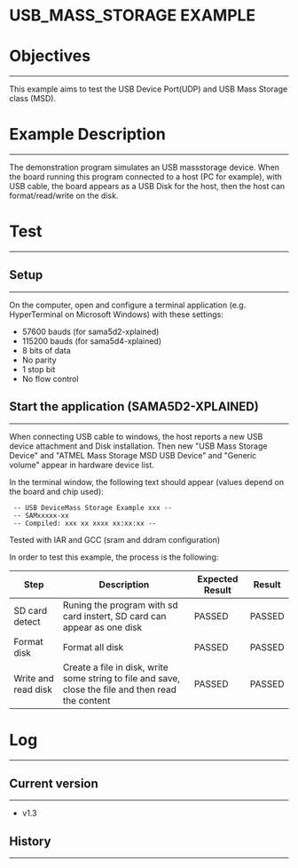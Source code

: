 USB_MASS_STORAGE EXAMPLE
========================

# Objectives
------------
This example aims to test the USB Device Port(UDP) and USB Mass Storage class
(MSD).

# Example Description
---------------------
The demonstration program simulates an USB massstorage device. When the board
running this program connected to a host (PC for example), with USB cable, the
board appears as a USB Disk for the host, then the host can format/read/write
on the disk.

# Test
------

## Setup
--------
On the computer, open and configure a terminal application
(e.g. HyperTerminal on Microsoft Windows) with these settings:
 - 57600 bauds (for sama5d2-xplained)
 - 115200 bauds (for sama5d4-xplained)
 - 8 bits of data
 - No parity
 - 1 stop bit
 - No flow control

## Start the application (SAMA5D2-XPLAINED)
-------------------------------------------
When connecting USB cable to windows, the host reports a new USB device
attachment and Disk installation. Then new "USB Mass Storage Device" and "ATMEL
Mass Storage MSD USB Device" and "Generic volume" appear in hardware device
list.

In the terminal window, the following text should appear (values depend on the
board and chip used):
```
 -- USB DeviceMass Storage Example xxx --
 -- SAMxxxxx-xx
 -- Compiled: xxx xx xxxx xx:xx:xx --
```

Tested with IAR and GCC (sram and ddram configuration)

In order to test this example, the process is the following:

Step | Description | Expected Result | Result
-----|-------------|-----------------|-------
SD card detect | Runing the program with sd card instert, SD card can appear as one disk | PASSED | PASSED
Format disk | Format all disk | PASSED | PASSED
Write and read disk | Create a file in disk, write some string to file and save, close the file and then read the content | PASSED | PASSED

# Log
-----

## Current version
------------------
 - v1.3

## History
----------

